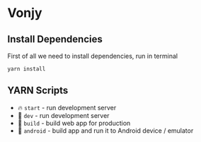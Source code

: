 # Vonjy

## Install Dependencies

First of all we need to install dependencies, run in terminal
```
yarn install
```

## YARN Scripts

* 🔥 `start` - run development server
* 🔧 `dev` - run development server
* 🔧 `build` - build web app for production
* 📱 `android` - build app and run it to Android device / emulator
